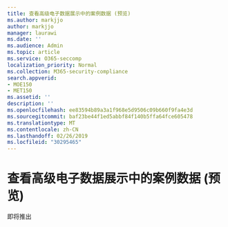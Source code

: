 ```yaml
---
title: 查看高级电子数据展示中的案例数据 (预览)
ms.author: markjjo
author: markjjo
manager: laurawi
ms.date: ''
ms.audience: Admin
ms.topic: article
ms.service: O365-seccomp
localization_priority: Normal
ms.collection: M365-security-compliance
search.appverid:
- MOE150
- MET150
ms.assetid: ''
description: ''
ms.openlocfilehash: ee83594b89a3a1f968e5d9506c09b660f9fa4e3d
ms.sourcegitcommit: baf23be44f1ed5abbf84f140b5ffa64fce605478
ms.translationtype: MT
ms.contentlocale: zh-CN
ms.lasthandoff: 02/26/2019
ms.locfileid: "30295465"
---
```

# <a name="review-case-data-in-advanced-ediscovery-preview"></a>查看高级电子数据展示中的案例数据 (预览)


即将推出